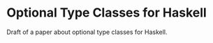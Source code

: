 Optional Type Classes for Haskell
=====================

Draft of a paper about optional type classes for Haskell.

